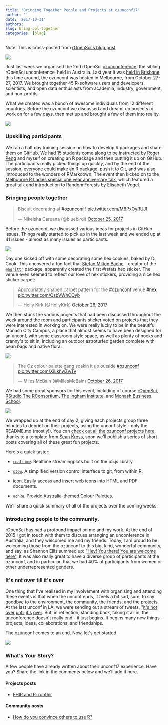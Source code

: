 ```yaml
---
title: "Bringing Together People and Projects at ozunconf17"
author: ''
date: '2017-10-31'
authors:
slug: bring-ppl-together
categories: [blag]
---
```


Note: This is cross-posted from [rOpenSci's blog post](https://ropensci.org/blog/2017/10/31/ozunconf2017/)

![](https://njtierney.updog.co/img/ozunconf-hex-cookies.jpg)

Just last week we organised the 2nd rOpenSci [ozunconference](http://ozunconf17.ropensci.org), the sibling rOpenSci unconference, held in Australia. Last year it was [held in Brisbane](http://auunconf.ropensci.org), this time around, the ozunconf was hosted in Melbourne, from October 27-27, 2017. We brought together 45 R-software users and developers, scientists, and open data enthusiasts from academia, industry, government, and non-profits.

What we created was a bunch of awesome individuals from 12 different countries. Before the ozunconf we discussed and dreamt up projects to work on for a few days, then met up and brought a few of them into reality.

![](https://njtierney.updog.co/img/ozunconf-womens-data-discuss.jpg)


### Upskilling participants

We ran a half day training session on how to develop R packages and share them on GitHub. We had 15 students come along to be instructed by [Roger Peng](https://twitter.com/rdpeng) and myself on creating an R package and then putting it up on GitHub. The participants really picked things up quickly, and by the end of the session, everyone could make an R package, push it to Git, and was also introduced to the wonders of RMarkdown. The event then kicked on to the [Melbourne R Ladies special one year anniversary talk](https://www.meetup.com/R-Ladies-Melbourne/events/244102535/), which featured a great talk and introduction to Random Forests by Elisabeth Vogel.

### Bringing people together

<blockquote class="twitter-tweet" data-lang="en"><p lang="en" dir="ltr">Biscuit decorating at <a href="https://twitter.com/hashtag/ozunconf?src=hash&amp;ref_src=twsrc%5Etfw">#ozunconf</a> ! <a href="https://t.co/M8PxOyRUJI">pic.twitter.com/M8PxOyRUJI</a></p>&mdash; Nikeisha Caruana (@bluebirdi) <a href="https://twitter.com/bluebirdi/status/923305923208036352?ref_src=twsrc%5Etfw">October 25, 2017</a></blockquote>
<script async src="https://platform.twitter.com/widgets.js" charset="utf-8"></script>

Before the ozunconf, we discussed various ideas for projects in GitHub issues. Things really started to pick up in the last week and we ended up at 41 issues - almost as many issues as participants.

![](https://njtierney.updog.co/img/ozunconf-oz-data-discuss.jpg)

Day one kicked off with some decorating some hex cookies, baked by Di Cook. This uncovered a fun fact that [Stefan Milton Bache](http://stefanbache.dk/) - creator of the [`magrittr`](https://github.com/tidyverse/magrittr) package, apparently created the first #rstats hex sticker. The venue even seemed to reflect our love of hex stickers, providing a nice hex sticker carpet:

<blockquote class="twitter-tweet" data-lang="en"><p lang="en" dir="ltr">Appropriately shaped carpet pattern for the <a href="https://twitter.com/hashtag/ozunconf?src=hash&amp;ref_src=twsrc%5Etfw">#ozunconf</a> venue <a href="https://twitter.com/hashtag/hex?src=hash&amp;ref_src=twsrc%5Etfw">#hex</a> <a href="https://t.co/QsbVWhCQyb">pic.twitter.com/QsbVWhCQyb</a></p>&mdash; Holly Kirk (@HollyKirk) <a href="https://twitter.com/HollyKirk/status/923420699900997632?ref_src=twsrc%5Etfw">October 26, 2017</a></blockquote>
<script async src="https://platform.twitter.com/widgets.js" charset="utf-8"></script>


We then stuck the various projects that had been discussed throughout the week around the room and participants sticker voted on projects that they were interested in working on. We were really lucky to be in the beautiful Monash City Campus, a place that almost seems to have been designed for an unconf, with some classroom style space, as well as plenty of nooks and cranny's to sit in, including an outdoor astroturfed garden complete with bean bags and native flora.

![](https://njtierney.updog.co/img/ozunconf-earo.jpg)

<blockquote class="twitter-tweet" data-lang="en"><p lang="en" dir="ltr">The Oz colour palette gang soakin it up outside <a href="https://twitter.com/hashtag/ozunconf?src=hash&amp;ref_src=twsrc%5Etfw">#ozunconf</a> <a href="https://t.co/XiLkhwZwTv">pic.twitter.com/XiLkhwZwTv</a></p>&mdash; Miles McBain (@MilesMcBain) <a href="https://twitter.com/MilesMcBain/status/923682409400250368?ref_src=twsrc%5Etfw">October 26, 2017</a></blockquote>
<script async src="https://platform.twitter.com/widgets.js" charset="utf-8"></script>

We had some great sponsors for this event, including of course [rOpenSci](https://ropensci.org/), [RStudio](http://rstudio.com/) [The RConsortium](http://r-consortium.org/), [The Ingham Institute](https://inghaminstitute.org.au/), and [Monash Business School](http://www.monash.edu/business).

![](https://njtierney.updog.co/img/ozunconf-hex-mat.jpg)

We wrapped up at the end of day 2, giving each projects group three minutes to debrief on their projects, using the unconf style - only the README.md (mostly!). You can [check out all the ozunconf projects here](https://ropenscilabs.github.io/ozunconf-projects/), thanks to a template from [Sean Kross](http://seankross.com/), soon we'll publish a series of short posts covering all of these great fun projects.

Here's a quick taster:

- [`realtime`](https://github.com/ropenscilabs/realtime). Realtime streamingplots built on the p5.js library.

- [`stow`](https://github.com/ropenscilabs/ozrepro). A simplified version control interface to git, from within R.

- [icon](https://github.com/ropenscilabs/icon). Easily access and insert web icons into HTML and PDF documents.

- [`ochRe`](https://github.com/ropenscilabs/ochRe). Provide Australia-themed Colour Palettes.

We'll share a quick summary of all of the projects over the coming weeks.

### Introducing people to the community.

rOpenSci has had a profound impact on me and my work. At the end of 2015 I got in touch with them to discuss arranging an unconference in Australia, and they welcomed me and my friends. Today, I am proud to be welcoming those from the ozunconf to this big, kind, wonderful community, and say, as Shannon Ellis summed up: ["Hey! You there! You are welcome here"](https://ropensci.org/blog/2017/06/23/community/). It was also really great to have a diverse group of participants at the ozunconf, and in particular, that we had 40% of participants from women or other underrepresented genders.

### It's not over till it's over

One thing that I've realised in my involvement with organising and attending these events is that when the unconf ends, it feels a bit sad, sure, to say goodbye to the environment, the community, the friends, and the projects. At the last unconf in LA, we were sending out a stream of tweets, "[it's not](https://twitter.com/nj_tierney/status/868572134548713472) [over](https://twitter.com/MilesMcBain/status/868590677843599360) [until](https://twitter.com/AmeliaMN/status/868605633435533312) [it's](https://twitter.com/MilesMcBain/status/869044724086185985) [over](https://twitter.com/dataandme/status/869664700606406656). But, in reflection, standing back, taking it all in, the unconference doesn't really end - it just begins. It begins many new things - projects, ideas, collaborations, and friendships.

The ozunconf comes to an end. Now, let's get started.

![](https://njtierney.updog.co/img/ozunconf-group-photo.jpg)

### What's Your Story?

A few people have already written about their unconf17 experience. Have you? Share the link in the comments below and we'll add it here.

#### Projects posts

- [FHIR and R: ronfhir](http://www.healthintersections.com.au/?p=2740)

#### Community posts

- [How do you convince others to use R?](https://simplystatistics.org/2017/10/30/how-do-you-convince-others-to-use-r/)


